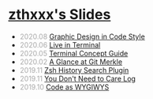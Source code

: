 # [zthxxx's Slides](https://slides.zthxxx.me)

- *2020.08* [Graphic Design in Code Style](/present/code-design-and-roast)
- *2020.06* [Live in Terminal](/present/live-in-terminal)
- *2020.05* [Terminal Concept Guide](/present/terminal-glance)
- *2020.02* [A Glance at Git Merkle](/present/git-merkle-glance)
- *2019.11* [Zsh History Search Plugin](https://zsh-history-enquirer.zthxxx.me)
- *2019.11* [You Don't Need to Care Log](https://dont-care-log.zthxxx.me)
- *2019.10* [Code as WYGIWYS](/present/code-as-wygiwys)

<style>
  em { color: #AAA; font-style: normal }
</style>
